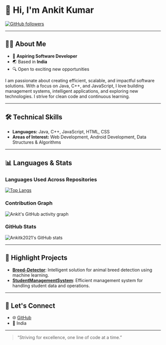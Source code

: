 # 👋 Hi, I'm Ankit Kumar

[![GitHub followers](https://img.shields.io/github/followers/Ankitk2021?label=Follow&style=social)](https://github.com/Ankitk2021)

---

## 👨‍💻 About Me

- 💼 **Aspiring Software Developer**
- 🌏 Based in **India**
- 🔍 Open to exciting new opportunities

I am passionate about creating efficient, scalable, and impactful software solutions. With a focus on Java, C++, and JavaScript, I love building management systems, intelligent applications, and exploring new technologies. I strive for clean code and continuous learning.

---

## 🛠️ Technical Skills

- **Languages:** Java, C++, JavaScript, HTML, CSS
- **Areas of Interest:** Web Development, Android Development, Data Structures & Algorithms

---

## 📊 Languages & Stats

### **Languages Used Across Repositories**
[![Top Langs](https://github-readme-stats.vercel.app/api/top-langs/?username=Ankitk2021&layout=pie&hide=javascript&theme=radical)](https://github.com/Ankitk2021?tab=repositories)

### **Contribution Graph**
![Ankit's GitHub activity graph](https://github-readme-activity-graph.vercel.app/graph?username=Ankitk2021&theme=radical)

### **GitHub Stats**
![Ankitk2021's GitHub stats](https://github-readme-stats.vercel.app/api?username=Ankitk2021&show_icons=true&theme=radical)

---

## 🚀 Highlight Projects

- [**Breed-Detector**](https://github.com/Ankitk2021/Breed-Detector): Intelligent solution for animal breed detection using machine learning.
- [**StudentManagementSystem**](https://github.com/Ankitk2021/StudentManagementSystem): Efficient management system for handling student data and operations.
---

## 🤝 Let's Connect

- 🌐 [GitHub](https://github.com/Ankitk2021)
- 📍 India


---

> “Striving for excellence, one line of code at a time.”

